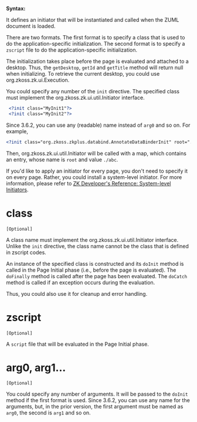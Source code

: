 

**Syntax:**

<?init class="..." [''arg0''="..."] [''arg1''="..."] [''arg2''="..."] [''arg3''="..."]?>
<?init zscript="..."?>

It defines an initiator that will be instantiated and called when the
ZUML document is loaded.

There are two formats. The first format is to specify a class that is
used to do the application-specific initialization. The second format is
to specify a `zscript` file to do the application-specific
initialization.

The initialization takes place before the page is evaluated and attached
to a desktop. Thus, the `getDesktop`, `getId` and `getTitle` method will
return null when initializing. To retrieve the current desktop, you
could use <javadoc type="interface">org.zkoss.zk.ui.Execution</javadoc>.

You could specify any number of the `init` directive. The specified
class must implement the
<javadoc type="interface">org.zkoss.zk.ui.util.Initiator</javadoc>
interface.

```xml
 <?init class="MyInit1"?>
 <?init class="MyInit2"?>
```

Since 3.6.2, you can use any (readable) name instead of `arg0` and so
on. For example,

```xml
<?init class="org.zkoss.zkplus.databind.AnnotateDataBinderInit" root="./abc"?>
```

Then,
<javadoc method="doInit(org.zkoss.zk.ui.Page, java.util.Map)" type="interface">org.zkoss.zk.ui.util.Initiator</javadoc>
will be called with a map, which contains an entry, whose name is `root`
and value `./abc`.

If you'd like to apply an initiator for every page, you don't need to
specify it on every page. Rather, you could install a system-level
initiator. For more information, please refer to [ZK Developer's
Reference: System-level
Initiators]({{site.baseurl}}/zk_dev_ref/ui_patterns/page_initialization#System-level_Initiator).

# class

`[Optional]`

A class name must implement the
<javadoc type="interface">org.zkoss.zk.ui.util.Initiator</javadoc>
interface. Unlike the `init` directive, the class name cannot be the
class that is defined in zscript codes.

An instance of the specified class is constructed and its `doInit`
method is called in the Page Initial phase (i.e., before the page is
evaluated). The `doFinally` method is called after the page has been
evaluated. The `doCatch` method is called if an exception occurs during
the evaluation.

Thus, you could also use it for cleanup and error handling.

# zscript

`[Optional]`

A `script` file that will be evaluated in the Page Initial phase.

# arg0, arg1...

`[Optional]`

You could specify any number of arguments. It will be passed to the
`doInit` method if the first format is used. Since 3.6.2, you can use
any name for the arguments, but, in the prior version, the first
argument must be named as `arg0`, the second is `arg1` and so on.


